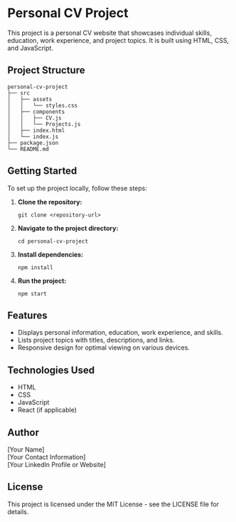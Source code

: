 # Personal CV Project

This project is a personal CV website that showcases individual skills, education, work experience, and project topics. It is built using HTML, CSS, and JavaScript.

## Project Structure

```
personal-cv-project
├── src
│   ├── assets
│   │   └── styles.css
│   ├── components
│   │   ├── CV.js
│   │   └── Projects.js
│   ├── index.html
│   └── index.js
├── package.json
└── README.md
```

## Getting Started

To set up the project locally, follow these steps:

1. **Clone the repository:**
   ```
   git clone <repository-url>
   ```

2. **Navigate to the project directory:**
   ```
   cd personal-cv-project
   ```

3. **Install dependencies:**
   ```
   npm install
   ```

4. **Run the project:**
   ```
   npm start
   ```

## Features

- Displays personal information, education, work experience, and skills.
- Lists project topics with titles, descriptions, and links.
- Responsive design for optimal viewing on various devices.

## Technologies Used

- HTML
- CSS
- JavaScript
- React (if applicable)

## Author

[Your Name]  
[Your Contact Information]  
[Your LinkedIn Profile or Website]  

## License

This project is licensed under the MIT License - see the LICENSE file for details.